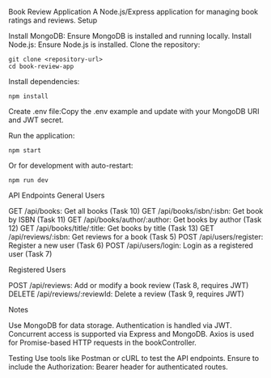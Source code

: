 Book Review Application
A Node.js/Express application for managing book ratings and reviews.
Setup

Install MongoDB: Ensure MongoDB is installed and running locally.
Install Node.js: Ensure Node.js is installed.
Clone the repository:
```
git clone <repository-url>
cd book-review-app
```

Install dependencies:
```
npm install
```

Create .env file:Copy the .env example and update with your MongoDB URI and JWT secret.

Run the application:
```
npm start
```

Or for development with auto-restart:
```
npm run dev
```


API Endpoints
General Users

GET /api/books: Get all books (Task 10)
GET /api/books/isbn/:isbn: Get book by ISBN (Task 11)
GET /api/books/author/:author: Get books by author (Task 12)
GET /api/books/title/:title: Get books by title (Task 13)
GET /api/reviews/:isbn: Get reviews for a book (Task 5)
POST /api/users/register: Register a new user (Task 6)
POST /api/users/login: Login as a registered user (Task 7)

Registered Users

POST /api/reviews: Add or modify a book review (Task 8, requires JWT)
DELETE /api/reviews/:reviewId: Delete a review (Task 9, requires JWT)

Notes

Use MongoDB for data storage.
Authentication is handled via JWT.
Concurrent access is supported via Express and MongoDB.
Axios is used for Promise-based HTTP requests in the bookController.

Testing
Use tools like Postman or cURL to test the API endpoints. Ensure to include the Authorization: Bearer <token> header for authenticated routes.